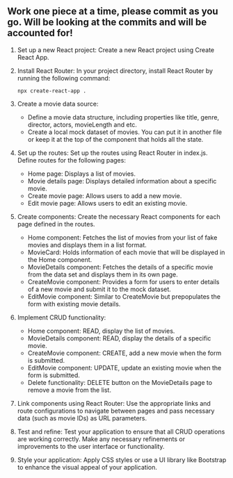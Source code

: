## Work one piece at a time, please commit as you go. Will be looking at the commits and will be accounted for!

1. Set up a new React project: Create a new React project using Create React App.

2. Install React Router: In your project directory, install React Router by running the following command:

   ```
   npx create-react-app .
   ```

3. Create a movie data source:

   - Define a movie data structure, including properties like title, genre, director, actors, movieLength and etc.
   - Create a local mock dataset of movies. You can put it in another file or keep it at the top of the component that holds all the state.

4. Set up the routes: Set up the routes using React Router in index.js. Define routes for the following pages:

   - Home page: Displays a list of movies.
   - Movie details page: Displays detailed information about a specific movie.
   - Create movie page: Allows users to add a new movie.
   - Edit movie page: Allows users to edit an existing movie.

5. Create components: Create the necessary React components for each page defined in the routes.

   - Home component: Fetches the list of movies from your list of fake movies and displays them in a list format.
   - MovieCard: Holds information of each movie that will be displayed in the Home component.
   - MovieDetails component: Fetches the details of a specific movie from the data set and displays them in its own page.
   - CreateMovie component: Provides a form for users to enter details of a new movie and submit it to the mock dataset.
   - EditMovie component: Similar to CreateMovie but prepopulates the form with existing movie details.

6. Implement CRUD functionality:

   - Home component: READ, display the list of movies.
   - MovieDetails component: READ, display the details of a specific movie.
   - CreateMovie component: CREATE, add a new movie when the form is submitted.
   - EditMovie component: UPDATE, update an existing movie when the form is submitted.
   - Delete functionality: DELETE button on the MovieDetails page to remove a movie from the list.

7. Link components using React Router: Use the appropriate links and route configurations to navigate between pages and pass necessary data (such as movie IDs) as URL parameters.

8. Test and refine: Test your application to ensure that all CRUD operations are working correctly. Make any necessary refinements or improvements to the user interface or functionality.

9. Style your application: Apply CSS styles or use a UI library like Bootstrap to enhance the visual appeal of your application.
